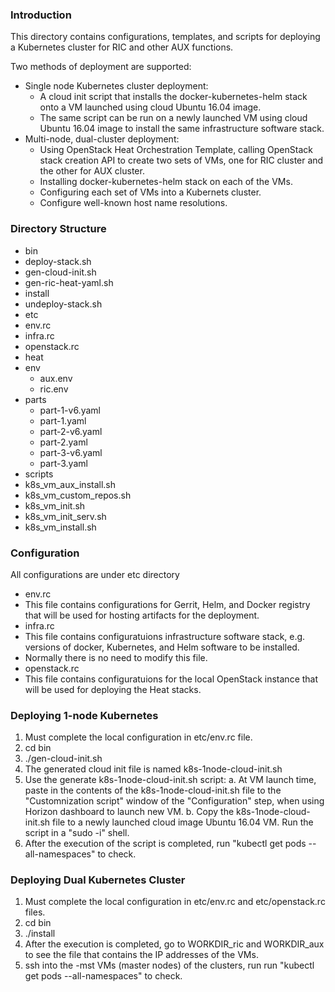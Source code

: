 ### Introduction

This directory contains configurations, templates, and scripts for deploying a Kubernetes cluster for RIC and other AUX functions.

Two methods of deployment are supported:
- Single node Kubernetes cluster deployment: 
  - A cloud init script that installs the docker-kubernetes-helm stack onto a VM launched using cloud Ubuntu 16.04 image.
  - The same script can be run on a newly launched VM using cloud Ubuntu 16.04 image to install the same infrastructure software stack.
- Multi-node, dual-cluster deployment:
  - Using OpenStack Heat Orchestration Template, calling OpenStack stack creation API to create two sets of VMs, one for RIC cluster and the other for AUX cluster.
  - Installing docker-kubernetes-helm stack on each of the VMs.
  - Configuring each set of VMs into a Kubernets cluster.
  - Configure well-known host name resolutions.

### Directory Structure
- bin
 - deploy-stack.sh
 - gen-cloud-init.sh
 - gen-ric-heat-yaml.sh
  - install
 - undeploy-stack.sh
- etc
 - env.rc
 - infra.rc
 - openstack.rc
- heat
 - env
   - aux.env
   - ric.env
 - parts
   - part-1-v6.yaml
   - part-1.yaml
   - part-2-v6.yaml
   - part-2.yaml
   - part-3-v6.yaml
   - part-3.yaml
  - scripts
   - k8s_vm_aux_install.sh
   - k8s_vm_custom_repos.sh
   - k8s_vm_init.sh
   - k8s_vm_init_serv.sh
   - k8s_vm_install.sh


### Configuration
All configurations are under etc directory
- env.rc
 - This file contains configurations for Gerrit, Helm, and Docker registry that will be used for hosting artifacts for the deployment.
- infra.rc
 - This file contains configuratuions infrastructure software stack, e.g. versions of docker, Kubernetes, and Helm software to be installed.
 - Normally there is no need to modify this file.
- openstack.rc 
 - This file contains configuratuions for the local OpenStack instance that will be used for deploying the Heat stacks.


### Deploying 1-node Kubernetes

1. Must complete the local configuration in etc/env.rc file.
2. cd bin
3. ./gen-cloud-init.sh
4. The generated cloud init file is named k8s-1node-cloud-init.sh
5. Use the generate k8s-1node-cloud-init.sh script:
  a. At VM launch time, paste in the contents of the k8s-1node-cloud-init.sh file to the "Customnization script" window of the "Configuration" step, when using Horizon dashboard to launch new VM.
  b. Copy the k8s-1node-cloud-init.sh file to a newly launched cloud image  Ubuntu 16.04 VM.  Run the script in a "sudo -i" shell.
6. After the execution of the script is completed, run "kubectl get pods --all-namespaces" to check.

### Deploying Dual Kubernetes Cluster
1. Must complete the local configuration in etc/env.rc and etc/openstack.rc files.
2. cd bin
3. ./install
4. After the execution is completed, go to WORKDIR_ric and WORKDIR_aux to see the file that contains the IP addresses of the VMs.
5. ssh into the -mst VMs (master nodes) of the clusters, run run "kubectl get pods --all-namespaces" to check.

